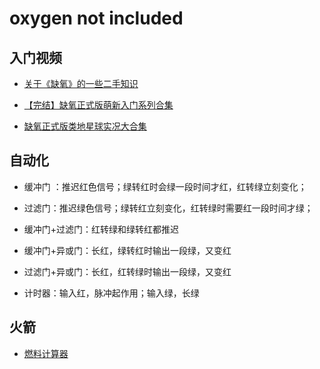 # oxygen not included

## 入门视频

- [关于《缺氧》的一些二手知识](https://www.douban.com/group/topic/271422575)

- [【完结】缺氧正式版萌新入门系列合集](https://www.bilibili.com/video/BV1q4411o7dr)

- [缺氧正式版类地星球实况大合集](https://www.bilibili.com/video/BV1pE41117C5)

## 自动化

- 缓冲门 ：推迟红色信号；绿转红时会绿一段时间才红，红转绿立刻变化；

- 过滤门：推迟绿色信号；绿转红立刻变化，红转绿时需要红一段时间才绿；

- 缓冲门+过滤门：红转绿和绿转红都推迟

- 缓冲门+异或门：长红，绿转红时输出一段绿，又变红

- 过滤门+异或门：长红，红转绿时输出一段绿，又变红

- 计时器：输入红，脉冲起作用；输入绿，长绿

## 火箭

- [燃料计算器](https://oni-assistant.com/tools/rocketcalculator)
